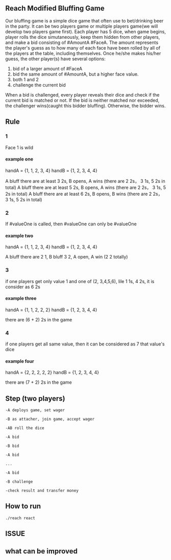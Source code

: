 ## Reach Modified Bluffing Game

Our bluffing game is a simple dice game that often use to bet/drinking beer in the party. It can be two players game or multiple players game(we will develop two players game first). Each player has 5 dice, when game begins, player rolls the dice simutaneously, keep them hidden from other players, and make a bid consisting of #AmountA #FaceA. The amount represents the player's guess as to how many of each face have been rolled by all of the players at the table, including themselves. Once he/she makes his/her guess, the other player(s) have several options: 

1. bid of a larger amount of #FaceA 
2. bid the same amount of #AmountA, but a higher face value. 
3. both 1 and 2
4. challenge the current bid

When a bid is challenged, every player reveals their dice and check if the current bid is matched or not. If the bid is neither matched nor exceeded, the challenger wins(caught this bidder bluffing). Otherwise, the bidder wins. 


## Rule

### 1
Face 1 is wild
#### example one
handA = {1, 1, 2, 3, 4}
handB = {1, 2, 3, 4, 4}

A bluff there are at least 3 2s, B opens, A wins (there are 2 2s， 3 1s, 5 2s in total)
A bluff there are at least 5 2s, B opens, A wins (there are 2 2s， 3 1s, 5 2s in total)
A bluff there are at least 6 2s, B opens, B wins (there are 2 2s， 3 1s, 5 2s in total)

### 2

If #valueOne is called, then #valueOne can only be #valueOne

#### example two
handA = {1, 1, 2, 3, 4}
handB = {1, 2, 3, 4, 4}

A bluff there are 2 1, B bluff 3 2, A open, A win (2 2 totally)

### 3

if one players get only value 1 and one of (2, 3,4,5,6), lile 1 1s, 4 2s, it is consider as 6 2s

#### example three
handA = {1, 1, 2, 2, 2}
handB = {1, 2, 3, 4, 4}

there are (6 + 2) 2s in the game


### 4

if one players get all same value, then it can be considered as 7 that value's dice

#### example four
handA = {2, 2, 2, 2, 2}
handB = {1, 2, 3, 4, 4}

there are (7 + 2) 2s in the game

## Step (two players)
    -A deploys game, set wager

    -B as attacher, join game, accept wager

    -AB roll the dice 

    -A bid

    -B bid

    -A bid

    ...

    -A bid

    -B challenge

    -check result and transfer money

## How to run 

`./reach react`

## ISSUE

## what can be improved 


